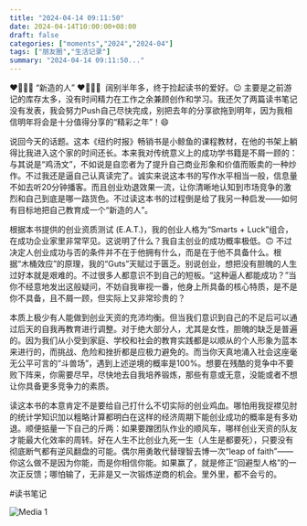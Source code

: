 ```yaml
---
title: "2024-04-14 09:11:50"
date: 2024-04-14T10:00:00+08:00
draft: false
categories: ["moments","2024","2024-04"]
tags: ["朋友圈","生活记录"]
summary: "2024-04-14 09:11:50..."
---
```


❤️🧠🦁🍀 “新造的人” ❤️🧠🦁🍀
​
阔别半年多，终于捡起读书的爱好。😉 主要是之前游记的库存太多，没有时间精力在工作之余兼顾创作和学习。我还欠了两篇读书笔记没有发表，我会努力Push自己尽快完成，别把去年的分享欲拖到明年，因为我相信明年将会是十分值得分享的“精彩之年”！😄

说回今天的话题。这本《纽约时报》畅销书是小鲸鱼的课程教材，在他的书架上躺得比我进入这个家的时间还长。本来我对传统意义上的成功学书籍是不屑一顾的：与其说是“鸡汤文”，不如说是自恋者为了提升自己商业形象和价值而贩卖的一种炒作。不过我还是逼自己认真读完了。诚实来说这本书的写作水平相当一般，信息量不如去听20分钟播客。而且创业劝退效果一流，让你清晰地认知到市场竞争的激烈和自己到底是哪一路货色。不过读这本书的过程倒是给了我另一种启发——如何有目标地把自己教育成一个“新造的人”。

根据本书提供的创业资质测试 (E.A.T.)，我的创业人格为“Smarts + Luck”组合，在成功企业家里非常罕见。这说明了什么？我自主创业的成功概率极低。🙃 不过决定人创业成功与否的条件并不在于他拥有什么，而是在于他不具备什么。根据“木桶效应”的原理，我的“Guts”天赋过于匮乏。别说创业，想把没有胆魄的人生过好本就是艰难的。不过很多人都意识不到自己的短板。“这种逼人都能成功？”当你不经意地发出这般疑问，不妨自我审视一番，他身上所具备的核心特质，是不是你不具备，且不屑一顾，但实际上又非常珍贵的？

本质上极少有人能做到创业天资的充沛均衡。但当我们意识到自己的不足后可以通过后天的自我再教育进行调整。对于绝大部分人，尤其是女性，胆魄的缺乏是普遍的。因为我们从小受到家庭、学校和社会的教育实践都是以顺从的个人形象为蓝本来进行的，而挑战、危险和挫折都是应极力避免的。而当你天真地涌入社会这座毫无公平可言的“斗兽场”，遇到上述逆境的概率是100%。想要在残酷的竞争中不要败下阵来，你需要尽早，尽快地去自我培养锻炼，那些有意或无意，没能或者不想让你具备更多竞争力的素质。

读这本书的本意肯定不是要给自己打什么不切实际的创业鸡血。哪怕用我捉襟见肘的统计学知识加以粗略计算都明白在这样的经济周期下能创业成功的概率是有多劝退。顺便掂量一下自己的斤两：如果要蹭团队作业的顺风车，哪样创业天资的队友才能最大化效率的周转。好在人生不比创业九死一生（人生是都要死），只要没有彻底断气都有逆风翻盘的可能。偶尔用勇敢代替理智去博一次“leap of faith”——你这么做不是因为你能，而是你相信你能。如果赢了，就是修正“回避型人格”的一次正反馈；哪怕输了，无非是又一次锻炼逆商的机会。里外里，都不会亏的。

​#读书笔记

![Media 1](/Moments/photos/2024-04-14/202404140911500.jpg)

